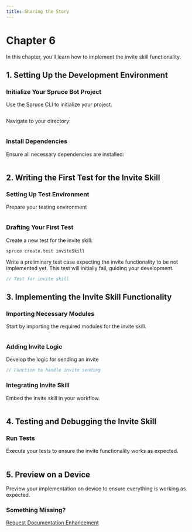```yaml
---
title: Sharing the Story
---
```


# Chapter 6
In this chapter, you'll learn how to implement the invite skill functionality.

## 1. Setting Up the Development Environment
### Initialize Your Spruce Bot Project
Use the Spruce CLI to initialize your project.

```shell

```

Navigate to your directory:

```shell

```

### Install Dependencies
Ensure all necessary dependencies are installed:

```shell

```

## 2. Writing the First Test for the Invite Skill
### Setting Up Test Environment
Prepare your testing environment

```shell

```

### Drafting Your First Test
Create a new test for the invite skill:

```shell
spruce create.test inviteSkill
```

Write a preliminary test case expecting the invite functionality to be not implemented yet. This test will initially fail, guiding your development.

```typescript
// Test for invite skill
```

## 3. Implementing the Invite Skill Functionality
### Importing Necessary Modules
Start by importing the required modules for the invite skill.

```javascript

```

### Adding Invite Logic
Develop the logic for sending an invite 

```javascript
// Function to handle invite sending
```

### Integrating Invite Skill
Embed the invite skill in your workflow.

```javascript

```

## 4. Testing and Debugging the Invite Skill
### Run Tests
Execute your tests to ensure the invite functionality works as expected.

```shell

```

## 5. Preview on a Device
Preview your implementation on device to ensure everything is working as expected.


### Something Missing?

<div class="grid-buttons">
    <a class="btn" href="https://forms.gle/2ZMtwUxg1egV8sHT8">Request Documentation Enhancement</a>
</div>